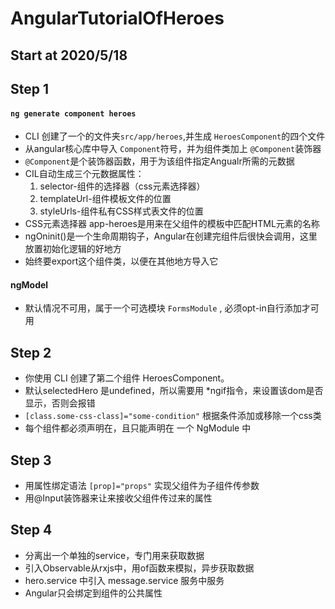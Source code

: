 # AngularTutorialOfHeroes

## Start at 2020/5/18

## Step 1
#### `ng generate component heroes`
* CLI 创建了一个的文件夹`src/app/heroes`,并生成 `HeroesComponent`的四个文件
* 从angular核心库中导入 `Component`符号，并为组件类加上 `@Component`装饰器
* `@Component`是个装饰器函数，用于为该组件指定Angualr所需的元数据
* CIL自动生成三个元数据属性：
    1. selector-组件的选择器（css元素选择器）
    2. templateUrl-组件模板文件的位置
    3. styleUrls-组件私有CSS样式表文件的位置
* CSS元素选择器 app-heroes是用来在父组件的模板中匹配HTML元素的名称
* ngOninit()是一个生命周期钩子，Angular在创建完组件后很快会调用，这里放置初始化逻辑的好地方
* 始终要export这个组件类，以便在其他地方导入它

#### ngModel 
* 默认情况不可用，属于一个可选模块 `FormsModule` , 必须opt-in自行添加才可用

## Step 2

* 你使用 CLI 创建了第二个组件 HeroesComponent。
* 默认selectedHero 是undefined，所以需要用 *ngif指令，来设置该dom是否显示，否则会报错
* `[class.some-css-class]="some-condition"` 根据条件添加或移除一个css类
* 每个组件都必须声明在，且只能声明在 一个 NgModule 中

## Step 3

* 用属性绑定语法 `[prop]="props"` 实现父组件为子组件传参数
* 用@Input装饰器来让来接收父组件传过来的属性

## Step 4

* 分离出一个单独的service，专门用来获取数据
* 引入Observable从rxjs中，用of函数来模拟，异步获取数据
* hero.service 中引入 message.service 服务中服务
* Angular只会绑定到组件的公共属性